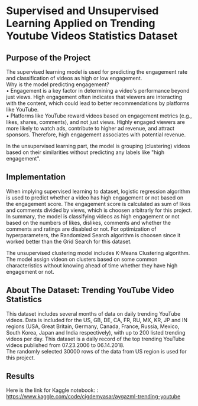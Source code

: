 # Supervised and Unsupervised Learning Applied on Trending Youtube Videos Statistics Dataset
## Purpose of the Project
The supervised learning model is used for predicting the engagement rate and classification of videos as high or low engagement.  
Why is the model predicting engagement?  
•	Engagement is a key factor in determining a video's performance beyond just views. High engagement often indicates that viewers are interacting with the content, which could lead to better recommendations by platforms like YouTube.  
•	Platforms like YouTube reward videos based on engagement metrics (e.g., likes, shares, comments), and not just views. Highly engaged viewers are more likely to watch ads, contribute to higher ad revenue, and attract sponsors. Therefore, high engagement associates with potential revenue.  

In the unsupervised learning part, the model is grouping (clustering) videos based on their similarities without predicting any labels like "high engagement".

## Implementation
When implying supervised learning to dataset, logistic regression algorithm is used to predict whether a video has high engagement or not based on the engagement score. The engagement score is calculated as sum of likes and comments divided by views, which is choosen arbitrarly for this project. In summary, the model is classifying videos as high engagement or not based on the numbers of likes, dislikes, comments and whether the comments and ratings are disabled or not.
For optimization of hyperparameters, the Randomized Search algorithm is choosen since it worked better than the Grid Search for this dataset.  

The unsupervised clustering model includes K-Means Clustering algorithm. The model assign videon on clusters based on some common characteristics without knowing ahead of time whether they have high engagement or not.

## About The Dataset: Trending YouTube Video Statistics
This dataset includes several months of data on daily trending YouTube videos. Data is included for the US, GB, DE, CA, FR, RU, MX, KR, JP and IN regions (USA, Great Britain, Germany, Canada, France, Russia, Mexico, South Korea, Japan and India respectively), with up to 200 listed trending videos per day. This dataset is a daily record of the top trending YouTube videos published from 07.23.2006 to 06.14.2018.  
The randomly selected 30000 rows of the data from US region is used for this project.

## Results

Here is the link for Kaggle notebook: : https://www.kaggle.com/code/cigdemyasar/aygazml-trending-youtube
